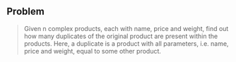 ## Problem
> Given n complex products, each with name, price and weight, find out how many duplicates of the original product are present within the products. Here, a duplicate is a product with all parameters, i.e. name, price and weight, equal to some other product.